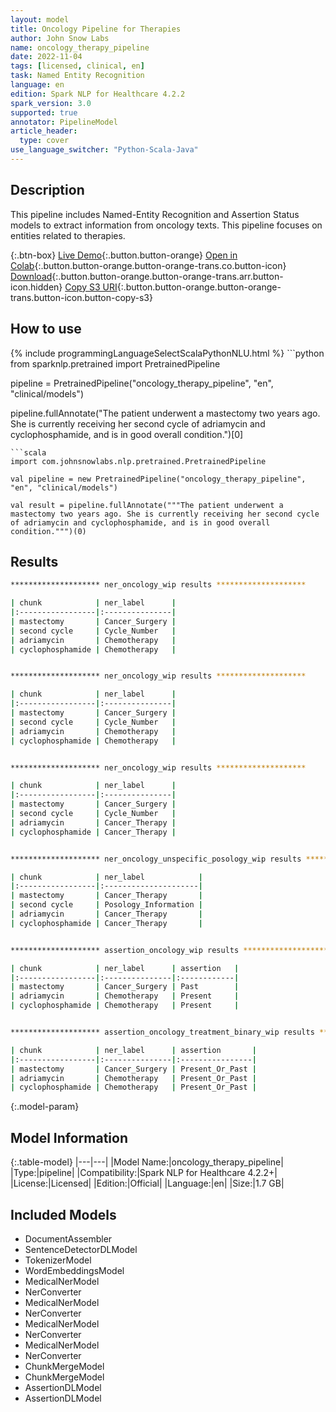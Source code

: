 ```yaml
---
layout: model
title: Oncology Pipeline for Therapies
author: John Snow Labs
name: oncology_therapy_pipeline
date: 2022-11-04
tags: [licensed, clinical, en]
task: Named Entity Recognition
language: en
edition: Spark NLP for Healthcare 4.2.2
spark_version: 3.0
supported: true
annotator: PipelineModel
article_header:
  type: cover
use_language_switcher: "Python-Scala-Java"
---
```


## Description

This pipeline includes Named-Entity Recognition and Assertion Status models to extract information from oncology texts. This pipeline focuses on entities related to therapies.

{:.btn-box}
[Live Demo](https://demo.johnsnowlabs.com/healthcare/ONCOLOGY/){:.button.button-orange}
[Open in Colab](https://github.com/JohnSnowLabs/spark-nlp-workshop/blob/master/tutorials/Certification_Trainings/Healthcare/27.Oncology_Model.ipynb){:.button.button-orange.button-orange-trans.co.button-icon}
[Download](https://s3.amazonaws.com/auxdata.johnsnowlabs.com/clinical/models/oncology_therapy_pipeline_en_4.2.2_3.0_1667593592479.zip){:.button.button-orange.button-orange-trans.arr.button-icon.hidden}
[Copy S3 URI](s3://auxdata.johnsnowlabs.com/clinical/models/oncology_therapy_pipeline_en_4.2.2_3.0_1667593592479.zip){:.button.button-orange.button-orange-trans.button-icon.button-copy-s3}

## How to use



<div class="tabs-box" markdown="1">
{% include programmingLanguageSelectScalaPythonNLU.html %}
```python
from sparknlp.pretrained import PretrainedPipeline

pipeline = PretrainedPipeline("oncology_therapy_pipeline", "en", "clinical/models")

pipeline.fullAnnotate("The patient underwent a mastectomy two years ago. She is currently receiving her second cycle of adriamycin and cyclophosphamide, and is in good overall condition.")[0]
```
```scala
import com.johnsnowlabs.nlp.pretrained.PretrainedPipeline

val pipeline = new PretrainedPipeline("oncology_therapy_pipeline", "en", "clinical/models")

val result = pipeline.fullAnnotate("""The patient underwent a mastectomy two years ago. She is currently receiving her second cycle of adriamycin and cyclophosphamide, and is in good overall condition.""")(0)
```
</div>

## Results

```bash
******************** ner_oncology_wip results ********************

| chunk            | ner_label      |
|:-----------------|:---------------|
| mastectomy       | Cancer_Surgery |
| second cycle     | Cycle_Number   |
| adriamycin       | Chemotherapy   |
| cyclophosphamide | Chemotherapy   |


******************** ner_oncology_wip results ********************

| chunk            | ner_label      |
|:-----------------|:---------------|
| mastectomy       | Cancer_Surgery |
| second cycle     | Cycle_Number   |
| adriamycin       | Chemotherapy   |
| cyclophosphamide | Chemotherapy   |


******************** ner_oncology_wip results ********************

| chunk            | ner_label      |
|:-----------------|:---------------|
| mastectomy       | Cancer_Surgery |
| second cycle     | Cycle_Number   |
| adriamycin       | Cancer_Therapy |
| cyclophosphamide | Cancer_Therapy |


******************** ner_oncology_unspecific_posology_wip results ********************

| chunk            | ner_label            |
|:-----------------|:---------------------|
| mastectomy       | Cancer_Therapy       |
| second cycle     | Posology_Information |
| adriamycin       | Cancer_Therapy       |
| cyclophosphamide | Cancer_Therapy       |


******************** assertion_oncology_wip results ********************

| chunk            | ner_label      | assertion   |
|:-----------------|:---------------|:------------|
| mastectomy       | Cancer_Surgery | Past        |
| adriamycin       | Chemotherapy   | Present     |
| cyclophosphamide | Chemotherapy   | Present     |


******************** assertion_oncology_treatment_binary_wip results ********************

| chunk            | ner_label      | assertion       |
|:-----------------|:---------------|:----------------|
| mastectomy       | Cancer_Surgery | Present_Or_Past |
| adriamycin       | Chemotherapy   | Present_Or_Past |
| cyclophosphamide | Chemotherapy   | Present_Or_Past |
```

{:.model-param}
## Model Information

{:.table-model}
|---|---|
|Model Name:|oncology_therapy_pipeline|
|Type:|pipeline|
|Compatibility:|Spark NLP for Healthcare 4.2.2+|
|License:|Licensed|
|Edition:|Official|
|Language:|en|
|Size:|1.7 GB|

## Included Models

- DocumentAssembler
- SentenceDetectorDLModel
- TokenizerModel
- WordEmbeddingsModel
- MedicalNerModel
- NerConverter
- MedicalNerModel
- NerConverter
- MedicalNerModel
- NerConverter
- MedicalNerModel
- NerConverter
- ChunkMergeModel
- ChunkMergeModel
- AssertionDLModel
- AssertionDLModel